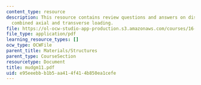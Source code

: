 ```yaml
---
content_type: resource
description: This resource contains review questions and answers on distributed torques,
  combined axial and transverse loading.
file: https://ol-ocw-studio-app-production.s3.amazonaws.com/courses/16-01-unified-engineering-i-ii-iii-iv-fall-2005-spring-2006/e95eeebbb1b5aa414f414b850ea1cefe_mudgm11.pdf
file_type: application/pdf
learning_resource_types: []
ocw_type: OCWFile
parent_title: Materials/Structures
parent_type: CourseSection
resourcetype: Document
title: mudgm11.pdf
uid: e95eeebb-b1b5-aa41-4f41-4b850ea1cefe
---
```

